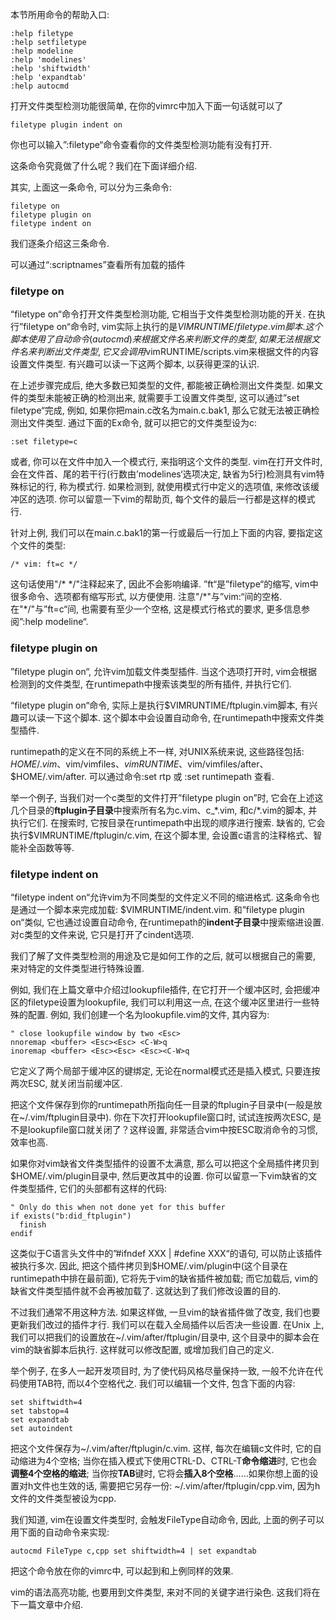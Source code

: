 本节所用命令的帮助入口: 

```
:help filetype
:help setfiletype
:help modeline
:help 'modelines'
:help 'shiftwidth'
:help 'expandtab'
:help autocmd
```

打开文件类型检测功能很简单, 在你的vimrc中加入下面一句话就可以了

```
filetype plugin indent on 
```

你也可以输入”:filetype“命令查看你的文件类型检测功能有没有打开. 

这条命令究竟做了什么呢？我们在下面详细介绍. 

其实, 上面这一条命令, 可以分为三条命令: 

```
filetype on
filetype plugin on
filetype indent on 
```

我们逐条介绍这三条命令. 

可以通过“:scriptnames”查看所有加载的插件

### filetype on

“filetype on“命令打开文件类型检测功能, 它相当于文件类型检测功能的开关. 在执行”filetype on“命令时, vim实际上执行的是$VIMRUNTIME/filetype.vim脚本. 这个脚本使用了自动命令(autocmd)来根据文件名来判断文件的类型, 如果无法根据文件名来判断出文件类型, 它又会调用$vimRUNTIME/scripts.vim来根据文件的内容设置文件类型. 有兴趣可以读一下这两个脚本, 以获得更深的认识. 

在上述步骤完成后, 绝大多数已知类型的文件, 都能被正确检测出文件类型. 如果文件的类型未能被正确的检测出来, 就需要手工设置文件类型, 这可以通过”set filetype“完成, 例如, 如果你把main.c改名为main.c.bak1, 那么它就无法被正确检测出文件类型. 通过下面的Ex命令, 就可以把它的文件类型设为c: 

```
:set filetype=c 
```

或者, 你可以在文件中加入一个模式行, 来指明这个文件的类型. vim在打开文件时, 会在文件首、尾的若干行(行数由’modelines‘选项决定, 缺省为5行)检测具有vim特殊标记的行, 称为模式行. 如果检测到, 就使用模式行中定义的选项值, 来修改该缓冲区的选项. 你可以留意一下vim的帮助页, 每个文件的最后一行都是这样的模式行. 

针对上例, 我们可以在main.c.bak1的第一行或最后一行加上下面的内容, 要指定这个文件的类型: 

```
/* vim: ft=c */ 
```

这句话使用"\/\* \*\/"注释起来了, 因此不会影响编译. ”ft“是”filetype“的缩写, vim中很多命令、选项都有缩写形式, 以方便使用. 注意"\/\*"与”vim:“间的空格. 在"\*\/"与”ft=c“间, 也需要有至少一个空格, 这是模式行格式的要求, 更多信息参阅”:help modeline“. 

### filetype plugin on

”filetype plugin on“, 允许vim加载文件类型插件. 当这个选项打开时, vim会根据检测到的文件类型, 在runtimepath中搜索该类型的所有插件, 并执行它们. 

“filetype plugin on“命令, 实际上是执行$VIMRUNTIME/ftplugin.vim脚本, 有兴趣可以读一下这个脚本. 这个脚本中会设置自动命令, 在runtimepath中搜索文件类型插件. 

runtimepath的定义在不同的系统上不一样, 对UNIX系统来说, 这些路径包括: $HOME/.vim、$vim/vimfiles、$vimRUNTIME、$vim/vimfiles/after、$HOME/.vim/after. 可以通过命令:set rtp 或 :set runtimepath 查看. 

举一个例子, 当我们对一个c类型的文件打开”filetype plugin on”时, 它会在上述这几个目录的**ftplugin子目录**中搜索所有名为c.vim、c_\*.vim, 和c/\*.vim的脚本, 并执行它们. 在搜索时, 它按目录在runtimepath中出现的顺序进行搜索. 缺省的, 它会执行$VIMRUNTIME/ftplugin/c.vim, 在这个脚本里, 会设置c语言的注释格式、智能补全函数等等. 

### filetype indent on

“filetype indent on“允许vim为不同类型的文件定义不同的缩进格式. 这条命令也是通过一个脚本来完成加载: $VIMRUNTIME/indent.vim. 和”filetype plugin on“类似, 它也通过设置自动命令, 在runtimepath的**indent子目录**中搜索缩进设置. 对c类型的文件来说, 它只是打开了cindent选项. 

我们了解了文件类型检测的用途及它是如何工作的之后, 就可以根据自己的需要, 来对特定的文件类型进行特殊设置. 

例如, 我们在上篇文章中介绍过lookupfile插件, 在它打开一个缓冲区时, 会把缓冲区的filetype设置为lookupfile, 我们可以利用这一点, 在这个缓冲区里进行一些特殊的配置. 例如, 我们创建一个名为lookupfile.vim的文件, 其内容为: 

```
" close lookupfile window by two <Esc>
nnoremap <buffer> <Esc><Esc> <C-W>q
inoremap <buffer> <Esc><Esc> <Esc><C-W>q 
```

它定义了两个局部于缓冲区的键绑定, 无论在normal模式还是插入模式, 只要连按两次ESC, 就关闭当前缓冲区. 

把这个文件保存到你的runtimepath所指向任一目录的ftplugin子目录中(一般是放在~/.vim/ftplugin目录中). 你在下次打开lookupfile窗口时, 试试连按两次ESC, 是不是lookupfile窗口就关闭了？这样设置, 非常适合vim中按ESC取消命令的习惯, 效率也高. 

如果你对vim缺省文件类型插件的设置不太满意, 那么可以把这个全局插件拷贝到$HOME/.vim/plugin目录中, 然后更改其中的设置. 你可以留意一下vim缺省的文件类型插件, 它们的头部都有这样的代码: 

```
" Only do this when not done yet for this buffer
if exists("b:did_ftplugin")
  finish
endif 
```

这类似于C语言头文件中的”#ifndef XXX | #define XXX“的语句, 可以防止该插件被执行多次. 因此, 把这个插件拷贝到$HOME/.vim/plugin中(这个目录在runtimepath中排在最前面), 它将先于vim的缺省插件被加载; 而它加载后, vim的缺省文件类型插件就不会再被加载了. 这就达到了我们修改设置的目的. 

不过我们通常不用这种方法. 如果这样做, 一旦vim的缺省插件做了改变, 我们也要更新我们改过的插件才行. 我们可以在载入全局插件以后否决一些设置. 在Unix 上, 我们可以把我们的设置放在~/.vim/after/ftplugin/目录中, 这个目录中的脚本会在vim的缺省脚本后执行. 这样就可以修改配置, 或增加我们自己的定义. 

举个例子, 在多人一起开发项目时, 为了使代码风格尽量保持一致, 一般不允许在代码使用TAB符, 而以4个空格代之. 我们可以编辑一个文件, 包含下面的内容: 

```
set shiftwidth=4
set tabstop=4
set expandtab 
set autoindent
```

把这个文件保存为\~/.vim/after/ftplugin/c.vim. 这样, 每次在编辑c文件时, 它的自动缩进为4个空格; 当你在插入模式下使用CTRL-D、CTRL-T**命令缩进**时, 它也会**调整4个空格的缩进**; 当你按**TAB**键时, 它将会**插入8个空格**……如果你想上面的设置对h文件也生效的话, 需要把它另存一份: \~/.vim/after/ftplugin/cpp.vim, 因为h文件的文件类型被设为cpp. 

我们知道, vim在设置文件类型时, 会触发FileType自动命令, 因此, 上面的例子可以用下面的自动命令来实现: 

```
autocmd FileType c,cpp set shiftwidth=4 | set expandtab 
```

把这个命令放在你的vimrc中, 可以起到和上例同样的效果. 

vim的语法高亮功能, 也要用到文件类型, 来对不同的关键字进行染色. 这我们将在下一篇文章中介绍. 